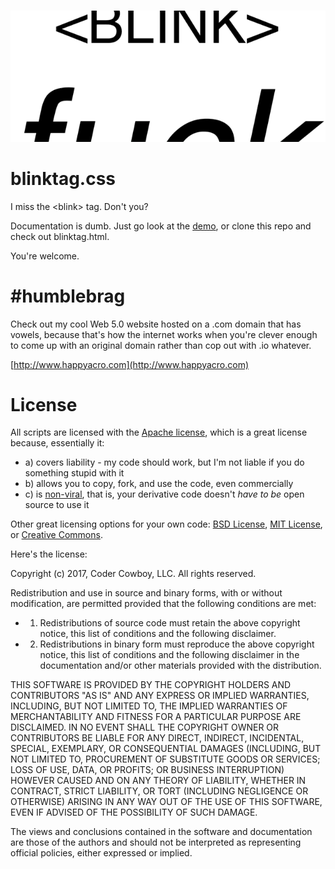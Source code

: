#  

![](blinktag.gif)

# blinktag.css
I miss the &lt;blink&gt; tag. Don't you?

Documentation is dumb. Just go look at the [demo](http://www.happyacro.com/blinktag.html), or clone this repo and check out blinktag.html.

You're welcome.

# #humblebrag

Check out my cool Web 5.0 website hosted on a .com domain that has vowels, because that's how the internet works when you're clever enough to come up with an original domain rather than cop out with .io whatever.

[http://www.happyacro.com](http://www.happyacro.com)


# License

All scripts are licensed with the [Apache license](http://en.wikipedia.org/wiki/Apache_license), which is a great license because, essentially it:

* a) covers liability - my code should work, but I'm not liable if you do something stupid with it
* b) allows you to copy, fork, and use the code, even commercially
* c) is [non-viral](http://en.wikipedia.org/wiki/Viral_license), that is, your derivative code doesn't *have to be* open source to use it

Other great licensing options for your own code: [BSD License](https://en.wikipedia.org/wiki/BSD_licenses), [MIT License](https://en.wikipedia.org/wiki/MIT_License), or [Creative Commons](https://en.wikipedia.org/wiki/Creative_Commons_license).

Here's the license:

Copyright (c) 2017, Coder Cowboy, LLC. All rights reserved.

Redistribution and use in source and binary forms, with or without
modification, are permitted provided that the following conditions are met:
* 1. Redistributions of source code must retain the above copyright notice, this
list of conditions and the following disclaimer.
* 2. Redistributions in binary form must reproduce the above copyright notice,
this list of conditions and the following disclaimer in the documentation
and/or other materials provided with the distribution.
  
THIS SOFTWARE IS PROVIDED BY THE COPYRIGHT HOLDERS AND CONTRIBUTORS "AS IS" AND
ANY EXPRESS OR IMPLIED WARRANTIES, INCLUDING, BUT NOT LIMITED TO, THE IMPLIED
WARRANTIES OF MERCHANTABILITY AND FITNESS FOR A PARTICULAR PURPOSE ARE
DISCLAIMED. IN NO EVENT SHALL THE COPYRIGHT OWNER OR CONTRIBUTORS BE LIABLE FOR
ANY DIRECT, INDIRECT, INCIDENTAL, SPECIAL, EXEMPLARY, OR CONSEQUENTIAL DAMAGES
(INCLUDING, BUT NOT LIMITED TO, PROCUREMENT OF SUBSTITUTE GOODS OR SERVICES;
LOSS OF USE, DATA, OR PROFITS; OR BUSINESS INTERRUPTION) HOWEVER CAUSED AND
ON ANY THEORY OF LIABILITY, WHETHER IN CONTRACT, STRICT LIABILITY, OR TORT
(INCLUDING NEGLIGENCE OR OTHERWISE) ARISING IN ANY WAY OUT OF THE USE OF THIS
SOFTWARE, EVEN IF ADVISED OF THE POSSIBILITY OF SUCH DAMAGE.
  
The views and conclusions contained in the software and documentation are those
of the authors and should not be interpreted as representing official policies,
either expressed or implied.
